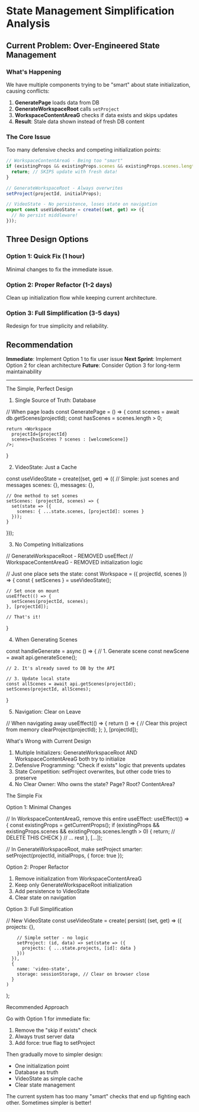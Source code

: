 # State Management Simplification Analysis

## Current Problem: Over-Engineered State Management

### What's Happening
We have multiple components trying to be "smart" about state initialization, causing conflicts:

1. **GeneratePage** loads data from DB
2. **GenerateWorkspaceRoot** calls `setProject` 
3. **WorkspaceContentAreaG** checks if data exists and skips updates
4. **Result**: Stale data shown instead of fresh DB content

### The Core Issue
Too many defensive checks and competing initialization points:

```typescript
// WorkspaceContentAreaG - Being too "smart"
if (existingProps && existingProps.scenes && existingProps.scenes.length > 0) {
  return; // SKIPS update with fresh data!
}

// GenerateWorkspaceRoot - Always overwrites
setProject(projectId, initialProps);

// VideoState - No persistence, loses state on navigation
export const useVideoState = create((set, get) => ({
  // No persist middleware!
}));
```

## Three Design Options

### Option 1: Quick Fix (1 hour)
Minimal changes to fix the immediate issue.

### Option 2: Proper Refactor (1-2 days)
Clean up initialization flow while keeping current architecture.

### Option 3: Full Simplification (3-5 days)
Redesign for true simplicity and reliability.

## Recommendation

**Immediate**: Implement Option 1 to fix user issue
**Next Sprint**: Implement Option 2 for clean architecture
**Future**: Consider Option 3 for long-term maintainability


--------
 The Simple, Perfect Design

  1. Single Source of Truth: Database

  // When page loads
  const GeneratePage = () => {
    const scenes = await db.getScenes(projectId);
    const hasScenes = scenes.length > 0;

    return <Workspace 
      projectId={projectId}
      scenes={hasScenes ? scenes : [welcomeScene]}
    />;
  }

  2. VideoState: Just a Cache

  const useVideoState = create((set, get) => ({
    // Simple: just scenes and messages
    scenes: {},
    messages: {},

    // One method to set scenes
    setScenes: (projectId, scenes) => {
      set(state => ({
        scenes: { ...state.scenes, [projectId]: scenes }
      }));
    }
  }));

  3. No Competing Initializations

  // GenerateWorkspaceRoot - REMOVED useEffect
  // WorkspaceContentAreaG - REMOVED initialization logic

  // Just one place sets the state:
  const Workspace = ({ projectId, scenes }) => {
    const { setScenes } = useVideoState();

    // Set once on mount
    useEffect(() => {
      setScenes(projectId, scenes);
    }, [projectId]);

    // That's it!
  }

  4. When Generating Scenes

  const handleGenerate = async () => {
    // 1. Generate scene
    const newScene = await api.generateScene();

    // 2. It's already saved to DB by the API

    // 3. Update local state
    const allScenes = await api.getScenes(projectId);
    setScenes(projectId, allScenes);
  }

  5. Navigation: Clear on Leave

  // When navigating away
  useEffect(() => {
    return () => {
      // Clear this project from memory
      clearProject(projectId);
    };
  }, [projectId]);

  What's Wrong with Current Design

  1. Multiple Initializers: GenerateWorkspaceRoot AND WorkspaceContentAreaG both try to initialize
  2. Defensive Programming: "Check if exists" logic that prevents updates
  3. State Competition: setProject overwrites, but other code tries to preserve
  4. No Clear Owner: Who owns the state? Page? Root? ContentArea?

  The Simple Fix

  Option 1: Minimal Changes

  // In WorkspaceContentAreaG, remove this entire useEffect:
  useEffect(() => {
    const existingProps = getCurrentProps();
    if (existingProps && existingProps.scenes && existingProps.scenes.length > 0) {
      return; // DELETE THIS CHECK
    }
    // ... rest
  }, [...]);

  // In GenerateWorkspaceRoot, make setProject smarter:
  setProject(projectId, initialProps, { force: true });

  Option 2: Proper Refactor

  1. Remove initialization from WorkspaceContentAreaG
  2. Keep only GenerateWorkspaceRoot initialization
  3. Add persistence to VideoState
  4. Clear state on navigation

  Option 3: Full Simplification

  // New VideoState
  const useVideoState = create(
    persist(
      (set, get) => ({
        projects: {},

        // Simple setter - no logic
        setProject: (id, data) => set(state => ({
          projects: { ...state.projects, [id]: data }
        }))
      }),
      {
        name: 'video-state',
        storage: sessionStorage, // Clear on browser close
      }
    )
  );

  Recommended Approach

  Go with Option 1 for immediate fix:
  1. Remove the "skip if exists" check
  2. Always trust server data
  3. Add force: true flag to setProject

  Then gradually move to simpler design:
  - One initialization point
  - Database as truth
  - VideoState as simple cache
  - Clear state management

  The current system has too many "smart" checks that end up fighting each other. Sometimes simpler
  is better!